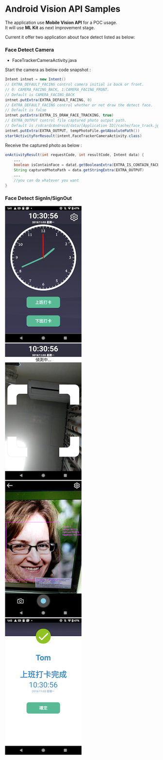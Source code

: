 **Android Vision API Samples**
==========================

The application use **Mobile Vision API** for a POC usage.   
It will use **ML Kit** as next improvement stage.

Current it offer two application about face detect listed as below:

### **Face Detect Camera**

- FaceTrackerCameraActivity.java

Start the camera as below code snapshot :
```java
Intent intnet = new Intent()
// EXTRA_DEFAULT_FACING control camera initial is back or front.   
// 0: CAMERA_FACING_BACK, 1:CAMERA_FACING_FRONT.
// Default is CAMERA_FACING_BACK
intnet.putExtra(EXTRA_DEFAULT_FACING, 0)
// EXTRA_DEFAULT_FACING control whether or not draw the detect face.   
// Default is false
intnet.putExtra(EXTRA_IS_DRAW_FACE_TRACKING, true)
// EXTRA_OUTPUT control file captured photo output path.   
// Default is /sdcard/Android/data/[Application ID]/cache/face_track.jpg
intnet.putExtra(EXTRA_OUTPUT, tempPhotoFile.getAbsolutePath())
startActivityForResoult(intent,FaceTrackerCameraActivity.class)
```  
Receive the captured photo as below :
```java
onActivityResult(int requestCode, int resultCode, Intent data) {
    ...
    boolean isContainFace = datat.getBooleanExtra(EXTRA_IS_CONTAIN_FACE, false)
    String capturedPhotoPath = data.getStringExtra(EXTRA_OUTPUT)
    ... 
    //you can do whatever you want
}
```



### **Face Detect SignIn/SignOut**
![image](https://github.com/Yomiamy/android-vision/blob/main/visionSamples/FaceTracker/images/signing_application1.png)
![image](https://github.com/Yomiamy/android-vision/blob/main/visionSamples/FaceTracker/images/signing_application2.png)
![image](https://github.com/Yomiamy/android-vision/blob/main/visionSamples/FaceTracker/images/face_track_camera.png)
![image](https://github.com/Yomiamy/android-vision/blob/main/visionSamples/FaceTracker/images/signing_application3.png)

